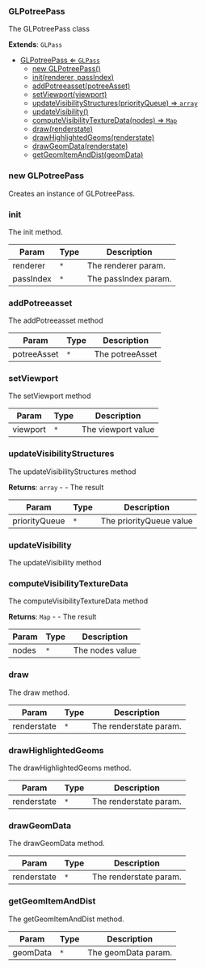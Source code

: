 <a name="GLPotreePass"></a>

### GLPotreePass 
The GLPotreePass class


**Extends**: <code>GLPass</code>  

* [GLPotreePass ⇐ <code>GLPass</code>](#GLPotreePass)
    * [new GLPotreePass()](#new-GLPotreePass)
    * [init(renderer, passIndex)](#init)
    * [addPotreeasset(potreeAsset)](#addPotreeasset)
    * [setViewport(viewport)](#setViewport)
    * [updateVisibilityStructures(priorityQueue) ⇒ <code>array</code>](#updateVisibilityStructures)
    * [updateVisibility()](#updateVisibility)
    * [computeVisibilityTextureData(nodes) ⇒ <code>Map</code>](#computeVisibilityTextureData)
    * [draw(renderstate)](#draw)
    * [drawHighlightedGeoms(renderstate)](#drawHighlightedGeoms)
    * [drawGeomData(renderstate)](#drawGeomData)
    * [getGeomItemAndDist(geomData)](#getGeomItemAndDist)

<a name="new_GLPotreePass_new"></a>

### new GLPotreePass
Creates an instance of GLPotreePass.

<a name="GLPotreePass+init"></a>

### init
The init method.



| Param | Type | Description |
| --- | --- | --- |
| renderer | <code>\*</code> | The renderer param. |
| passIndex | <code>\*</code> | The passIndex param. |

<a name="GLPotreePass+addPotreeasset"></a>

### addPotreeasset
The addPotreeasset method



| Param | Type | Description |
| --- | --- | --- |
| potreeAsset | <code>\*</code> | The potreeAsset |

<a name="GLPotreePass+setViewport"></a>

### setViewport
The setViewport method



| Param | Type | Description |
| --- | --- | --- |
| viewport | <code>\*</code> | The viewport value |

<a name="GLPotreePass+updateVisibilityStructures"></a>

### updateVisibilityStructures
The updateVisibilityStructures method


**Returns**: <code>array</code> - - The result  

| Param | Type | Description |
| --- | --- | --- |
| priorityQueue | <code>\*</code> | The priorityQueue value |

<a name="GLPotreePass+updateVisibility"></a>

### updateVisibility
The updateVisibility method


<a name="GLPotreePass+computeVisibilityTextureData"></a>

### computeVisibilityTextureData
The computeVisibilityTextureData method


**Returns**: <code>Map</code> - - The result  

| Param | Type | Description |
| --- | --- | --- |
| nodes | <code>\*</code> | The nodes value |

<a name="GLPotreePass+draw"></a>

### draw
The draw method.



| Param | Type | Description |
| --- | --- | --- |
| renderstate | <code>\*</code> | The renderstate param. |

<a name="GLPotreePass+drawHighlightedGeoms"></a>

### drawHighlightedGeoms
The drawHighlightedGeoms method.



| Param | Type | Description |
| --- | --- | --- |
| renderstate | <code>\*</code> | The renderstate param. |

<a name="GLPotreePass+drawGeomData"></a>

### drawGeomData
The drawGeomData method.



| Param | Type | Description |
| --- | --- | --- |
| renderstate | <code>\*</code> | The renderstate param. |

<a name="GLPotreePass+getGeomItemAndDist"></a>

### getGeomItemAndDist
The getGeomItemAndDist method.



| Param | Type | Description |
| --- | --- | --- |
| geomData | <code>\*</code> | The geomData param. |

